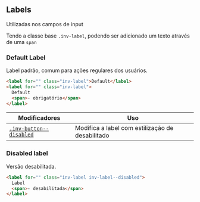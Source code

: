 ## Labels
Utilizadas nos campos de input

Tendo a classe base `.inv-label`, podendo ser adicionado um texto através de uma `span`

### Default Label
Label padrão, comum para ações regulares dos usuários.

``` html
<label for="" class="inv-label">Default</label>
<label for="" class="inv-label">
  Default 
  <span>- obrigatório</span>
</label>
```

| Modificadores 	| Uso 	|
|-------------------------------------------------	|----------------------------------------------------------	|
| [`.inv-button--disabled`](#disabled-label) 	| Modifica a label com estilização de desabilitado	|

### Disabled label
Versão desabilitada.

``` html
<label for="" class="inv-label inv-label--disabled">
  Label
  <span>- desabilitada</span>
</label>
```
